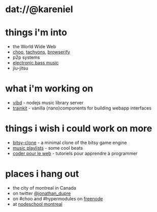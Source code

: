 # dat://@kareniel

# things i'm into

- the World Wide Web 
- [choo](https://choo.io/), [tachyons](http://tachyons.io/), [browserify](http://browserify.org/) 
- p2p systems 
- [electronic bass music](https://en.wikipedia.org/wiki/Bass_music) 
- jiu-jitsu 

# what i'm working on

- [vibd](https://github.com/vibedrive/vibd) - nodejs music library server  
- [trainkit](https://github.com/kareniel/trainkit) - vanilla (nano)components for building webapp interfaces 

# things i wish i could work on more

- [bitsy-clone](https://github.com/kareniel/bitsy-clone) - a minimal clone of the bitsy game engine 
- [music playlists](https://soundcloud.com/kareniel/sets) - some cool beats 
- [coder pour le web](https://www.coderpourleweb.ca) - tutoriels pour apprendre à programmer 

# places i hang out

- the city of montreal in Canada 
- on twitter [@jonathan_dupre]() 
- on \#choo and \#hypermodules on [freenode](https://freenode.net/project) 
- at [nodeschool montreal]() 
